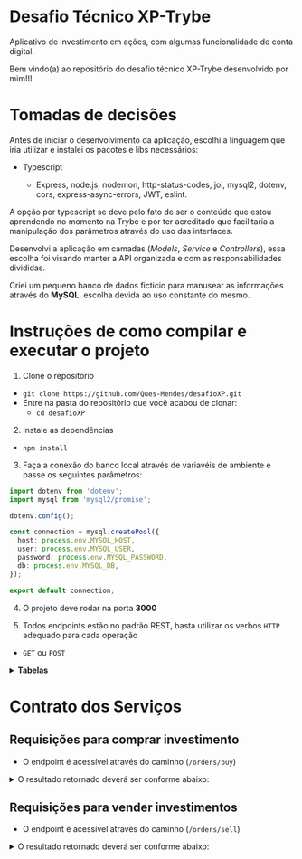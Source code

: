 # Desafio Técnico XP-Trybe

Aplicativo de investimento em ações, com algumas funcionalidade de conta digital.

Bem vindo(a) ao repositório do desafio técnico XP-Trybe desenvolvido por mim!!!

# Tomadas de decisões

Antes de iniciar o desenvolvimento da aplicação, escolhi a linguagem que iria utilizar e instalei os pacotes e libs necessários: 

- Typescript
  
  - Express, node.js, nodemon, http-status-codes, joi, mysql2, dotenv, cors, express-async-errors, JWT, eslint.

A opção por typescript se deve pelo fato de ser o conteúdo que estou aprendendo no momento na Trybe e por ter acreditado que facilitaria a manipulação dos parâmetros através do uso das interfaces.

Desenvolvi a aplicação em camadas (_Models_, _Service_ e _Controllers_), essa escolha foi visando manter a API organizada e com as responsabilidades divididas.

Criei um pequeno banco de dados ficticio para manusear as informações através do **MySQL**, escolha devida ao uso constante do mesmo.


# Instruções de como compilar e executar o projeto

1. Clone o repositório

- `git clone https://github.com/Ques-Mendes/desafioXP.git`
- Entre na pasta do repositório que você acabou de clonar:
  - `cd desafioXP`

2. Instale as dependências

  - `npm install`

3. Faça a conexão do banco local através de variavéis de ambiente e passe os seguintes parâmetros:

  ```typescript
  import dotenv from 'dotenv';
  import mysql from 'mysql2/promise';

  dotenv.config();

  const connection = mysql.createPool({
    host: process.env.MYSQL_HOST,
    user: process.env.MYSQL_USER,
    password: process.env.MYSQL_PASSWORD,
    db: process.env.MYSQL_DB,
  }); 

  export default connection;
  ```

4. O projeto deve rodar na porta **3000** 

5. Todos endpoints estão no padrão REST, basta utilizar os verbos `HTTP` adequado para cada operação

  - `GET` ou `POST`

<details>
  <summary><strong>Tabelas</strong></summary><br />

  O banco (ficticio) possui três tabelas : pessoa usuária(Users), ações(Stocks) e ordens(Orders).

  ```sql
  DROP SCHEMA IF EXISTS Investments;
CREATE SCHEMA IF NOT EXISTS Investments;

USE Investments;

CREATE TABLE Users (
  id INTEGER AUTO_INCREMENT PRIMARY KEY NOT NULL,
  email TEXT NOT NULL,
  password TEXT NOT NULL,
  balance DECIMAL(6,2) NOT NULL
);

CREATE TABLE Stocks (
  id INTEGER AUTO_INCREMENT PRIMARY KEY NOT NULL,
  quantity INTEGER,
  cost DECIMAL(5, 2) NOT NULL
);

CREATE TABLE Orders (
  id INTEGER AUTO_INCREMENT PRIMARY KEY NOT NULL,
  userId INTEGER,
  stocksId INTEGER,
  quantity INTEGER,
  FOREIGN KEY (userId) REFERENCES Users (id),
  FOREIGN KEY (stocksId) REFERENCES Stocks (id)
);

SET SQL_SAFE_UPDATES = 0;

INSERT INTO
  Users (email, password, balance)
VALUES
  ("xpto@gml.com", "12345X", 500.00);
  
INSERT INTO
  Users (email, password, balance)
VALUES
  ("user1@gmail.com", "diamond", 500.00);

INSERT INTO
  Users (email, password, balance)
VALUES
  ("user2@gmail.com", "gold123", 500.00);
  
INSERT INTO
  Stocks (quantity, cost)
VALUES
  (100, 350.00);

INSERT INTO
  Stocks (quantity, cost)
VALUES
  (100, 350.00);

INSERT INTO
  Stocks (quantity, cost)
VALUES
  (100, 350.00);
  
INSERT INTO
  Orders (userId, stocksId, quantity)
VALUES
  (1, 3, 10);

INSERT INTO
  Orders (userId, stocksId, quantity)
VALUES
  (3, 2, 20);
  
INSERT INTO
  Orders (userId, stocksId, quantity)
VALUES
  (2, 1, 30);
```

</details>

# Contrato dos Serviços

## Requisições para comprar investimento

- O endpoint é acessível através do caminho (`/orders/buy`)

<details>
<summary>O resultado retornado deverá ser conforme abaixo:</summary>

<br>

  - Caso os dados sejam enviados corretamente:
  - _status http_ `201`
```json
{
  "userId": 1,
  "stocksId": 3,
  "quantity": 10,
  "message": "Successfully done"
}
```

  - Caso a quantidade a ser comprada seja maior que a quantidade disponível na corretora:
  - _status http_  `400`
```json
{
  "message": "Insufficient avaiable stock to buy!"
}

```

</details>

## Requisições para vender investimentos

- O endpoint é acessível através do caminho (`/orders/sell`)

<details>
<summary>O resultado retornado deverá ser conforme abaixo:</summary>

<br>
  
  - Caso os dados sejam enviados corretamente:
  - _status http_ `200`
```json
{
  "userId": 1,
  "stocksId": 3,
  "quantity": 10,
  "message": "Successfully sold"
}
  
```
  
  - Caso a quantidade de ativo a ser vendida seja maior que a quantidade disponível na carteira:
  - _status http_  `400`
```json 
{
  "message": "You have insufficient stock to sell!"
}
  
```
  
<br>
  
## Requisições feita por cliente
  
  - O endpoint é acessível através do caminho (`/user/orders/:id`)

<details>
<summary>O resultado retornado deverá ser conforme abaixo:</summary>

<br>
  
  - _status http_ `200`
```json
 [
  {
    "userId": 2,
    "stocksId": 1,
    "quantity": 10,
    "cost": "350.00"
  }
]
```
 <br>
  
  ## Requisições feitas por ativos
  
  - O endpoint é acessível através do caminho (`/stocks/:id`)

<details>
<summary>O resultado retornado deverá ser conforme abaixo:</summary>

<br>
  
  - _status http_ `200`
```json
  {
    "id": 2,
    "quantity": 100,
    "cost": "350.00"
  }
```
  <br>
  
  
  ## Requisição para depósito em conta
  
   - O endpoint é acessível através do caminho (`/account/deposit`)
  
<details>
<summary>O resultado retornado deverá ser conforme abaixo:</summary>

<br>
  
  - _status http_ `200`
  
  
  - Caso a quantidade a ser depositada seja negativa ou igual a zero:
  - _status http_  `400`
```json
{
  "message": "Invalid value!"
} 
```
  
  <br>
  
  ## Requisição para saque da conta
  
  - O endpoint é acessível através do caminho (`/account/withdraw`)
  
<details>
<summary>O resultado retornado deverá ser conforme abaixo:</summary>

<br>
  
  - _status http_ `200`
  
  
  - Caso a quantidade a ser sacada seja negativa ou igual a zero:
  - _status http_  `400`
```json
{
  "message": "Invalid value!"
} 
```

  - Caso a quantidade a ser sacada seja maior que o saldo em conta:
  - _status http_  `400`
```json
{
  "message": "You have insufficient balance to withdraw from!"
}
```
  
  <br>
  ## Requisição para saldo da conta
  
  - O endpoint é acessível através do caminho (`/account/:id`)
  
<details>
<summary>O resultado retornado deverá ser conforme abaixo:</summary>

<br>
  
  - _status hhtp_ `200`
```json
{
  "id": 1,
  "balance": "500.00"
}
```

  -Caso o cliente não seja autorizado:
  - _status hhtp_ `401`
```json
{
  "message": "Unauthorized"
}
```

<br>

  ## Endpoint que lista as ações e suas respectivas quantidades vendidas  
  
  - O endpoint é acessível através do caminho (`/orders`)
  
<details>
<summary>O resultado retornado deverá ser conforme abaixo:</summary>

<br>
  
  - _status hhtp_ `200`
```json
[
  {
    "id": 1,
    "userId": 1,
    "stocksId": 3,
    "quantity": 10
  },
  {
    "id": 2,
    "userId": 3,
    "stocksId": 2,
    "quantity": 20
  },
  {
    "id": 3,
    "userId": 2,
    "stocksId": 1,
    "quantity": 30
  }
]
```
<br>
